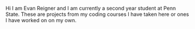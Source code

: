 Hi I am Evan Reigner and I am currently a second year student at Penn State. These are projects from my coding courses I have taken here or ones I have worked on on my own. 
